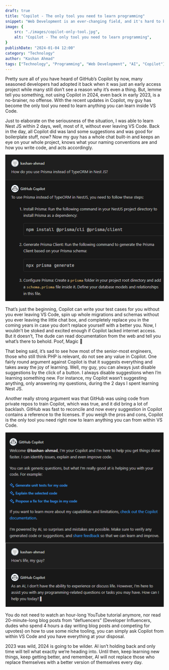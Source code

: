 ```yaml
---
draft: true
title: "Copilot - The only tool you need to learn programming"
snippet: "Web Development is an ever-changing field, and it's hard to keep up with it. But, if you follow these 12 steps, you'll be a successful web developer in 2024."
image: {
    src: "./images/copilot-only-tool.jpg",
    alt: "Copilot - The only tool you need to learn programming",
}
publishDate: "2024-01-04 12:00"
category: "Technology"
author: "Kashan Ahmad"
tags: ["Technology", "Programming", "Web Development", "AI", "Copilot"]
---
```


Pretty sure all of you have heard of GitHub’s Copilot by now, many seasoned developers had adopted it back when it was just an early access project while many still don’t see a reason why it’s even a thing. But, lemme tell you something, not using Copilot in 2024, even back in early 2023, is a no-brainer, no offense. With the recent updates in Copilot, my guy has become the only tool you need to learn anything you can learn inside VS Code.

Just to elaborate on the seriousness of the situation, I was able to learn Nest JS within 2 days, well, most of it, without ever leaving VS Code. Back in the day, all Copilot did was land some suggestions and was good for boilerplate stuff, now? Now my guy has a whole chat built-in and keeps an eye on your whole project, knows what your naming conventions are and how you write code, and acts accordingly.

![Copilot talking about Nest JS](./images/copilot-nest-prisma.png)

That’s just the beginning, Copilot can write your test cases for you without you ever leaving VS Code, spin up whole migrations and schemas without you ever leaving the little chat box, and completely replace you in the coming years in case you don’t replace yourself with a better you. Now, I wouldn’t be stoked and excited enough if Copilot lacked internet access. But it doesn’t, The dude can read documentation from the web and tell you what’s there to behold. Poof, Magic 🤯

That being said, it’s sad to see how most of the senior-most engineers, those who still think PHP is relevant, do not see any value in Copilot. One fairly round argument against Copilot is that it suggests everything and takes away the joy of learning. Well, my guy, you can always just disable suggestions by the click of a button. I always disable suggestions when I’m learning something new. For instance, my Copilot wasn’t suggesting anything, only answering my questions, during the 2 days I spent learning Nest JS.

Another really strong argument was that GitHub was using code from private repos to train Copilot, which was true, and it did bring a lot of backlash. GitHub was fast to reconcile and now every suggestion in Copilot contains a reference to the licenses. If you weigh the pros and cons, Copilot is the only tool you need right now to learn anything you can from within VS Code.

![Copilot being an AI Chatbot](./images/copilot-intro.png)

You do not need to watch an hour-long YouTube tutorial anymore, nor read 20-minute-long blog posts from “defluencers” (Developer Influencers, dudes who spend 4 hours a day writing blog posts and competing for upvotes) on how to use some niche tooling, you can simply ask Copilot from within VS Code and you have everything at your disposal.

2023 was wild, 2024 is going to be wilder. AI isn’t holding back and only time will tell what exactly we’re heading into. Until then, keep learning new things, keep getting better, and remember, AI will not replace those who replace themselves with a better version of themselves every day.
